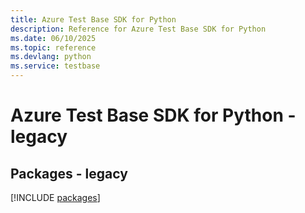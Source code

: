 ```yaml
---
title: Azure Test Base SDK for Python
description: Reference for Azure Test Base SDK for Python
ms.date: 06/10/2025
ms.topic: reference
ms.devlang: python
ms.service: testbase
---
```

# Azure Test Base SDK for Python - legacy
## Packages - legacy
[!INCLUDE [packages](test-base-index.md)]